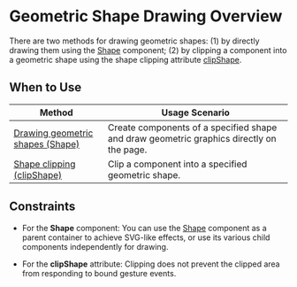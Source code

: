 # Geometric Shape Drawing Overview
<!--Kit: ArkUI-->
<!--Subsystem: ArkUI-->
<!--Owner: @sd-wu; @hehongyang3-->
<!--Designer: @sunbees; @CCFFWW-->
<!--Tester: @liuli0427; @lxl007-->
<!--Adviser: @HelloCrease-->

There are two methods for drawing geometric shapes: (1) by directly drawing them using the [Shape](../reference/apis-arkui/arkui-ts/ts-drawing-components-shape.md) component; (2) by clipping a component into a geometric shape using the shape clipping attribute [clipShape](../reference/apis-arkui/arkui-ts/ts-universal-attributes-sharp-clipping.md#clipshape12).

## When to Use

| Method|Usage Scenario |
| ----------| ----------------------------------- |
| [Drawing geometric shapes (Shape)](arkts-geometric-shape-drawing.md)| Create components of a specified shape and draw geometric graphics directly on the page.|
| [Shape clipping (clipShape)](arkts-clip-shape.md)| Clip a component into a specified geometric shape.|

## Constraints

* For the **Shape** component: You can use the [Shape](../reference/apis-arkui/arkui-ts/ts-drawing-components-shape.md) component as a parent container to achieve SVG-like effects, or use its various child components independently for drawing.

* For the **clipShape** attribute: Clipping does not prevent the clipped area from responding to bound gesture events.
